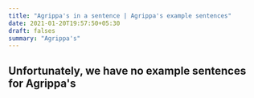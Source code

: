 ```yaml
---
title: "Agrippa's in a sentence | Agrippa's example sentences"
date: 2021-01-20T19:57:50+05:30
draft: falses
summary: "Agrippa's"
---
```

## Unfortunately, we have no example sentences for Agrippa's                 
